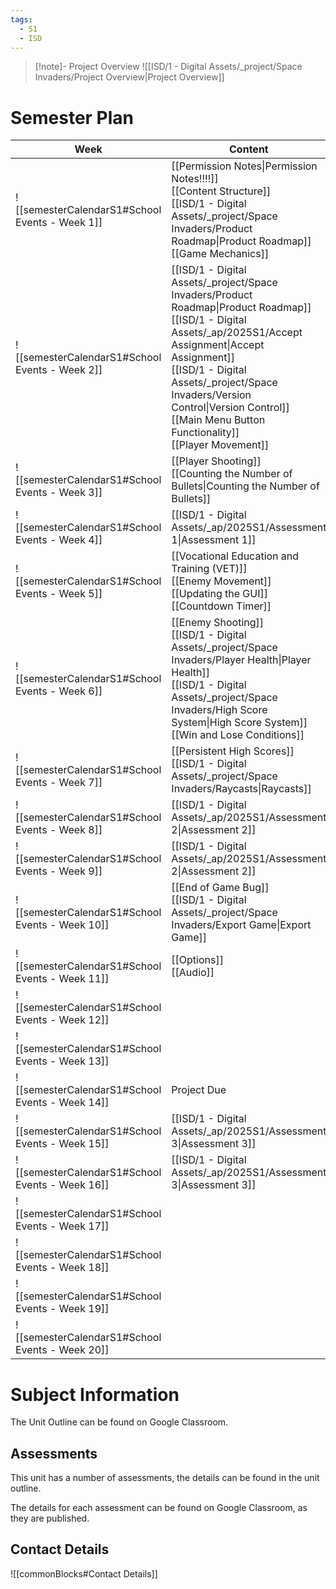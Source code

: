 ```yaml
---
tags:
  - S1
  - ISD
---
```

> [!note]- Project Overview 
> ![[ISD/1 - Digital Assets/_project/Space Invaders/Project Overview|Project Overview]]


# Semester Plan

| Week                                            | Content                                                                                                                                                                                                                                                                                                               | Submissions                                                                 |
| ----------------------------------------------- | --------------------------------------------------------------------------------------------------------------------------------------------------------------------------------------------------------------------------------------------------------------------------------------------------------------------- | --------------------------------------------------------------------------- |
| ![[semesterCalendarS1#School Events - Week 1]]  | [[Permission Notes\|Permission Notes!!!!]]<br>[[Content Structure]]<br>[[ISD/1 - Digital Assets/_project/Space Invaders/Product Roadmap\|Product Roadmap]]<br>[[Game Mechanics]]                                                                                                                                      |                                                                             |
| ![[semesterCalendarS1#School Events - Week 2]]  | [[ISD/1 - Digital Assets/_project/Space Invaders/Product Roadmap\|Product Roadmap]]<br>[[ISD/1 - Digital Assets/_ap/2025S1/Accept Assignment\|Accept Assignment]]<br>[[ISD/1 - Digital Assets/_project/Space Invaders/Version Control\|Version Control]]<br>[[Main Menu Button Functionality]]<br>[[Player Movement]] |                                                                             |
| ![[semesterCalendarS1#School Events - Week 3]]  | [[Player Shooting]]<br>[[Counting the Number of Bullets\|Counting the Number of Bullets]]                                                                                                                                                                                                                             |                                                                             |
| ![[semesterCalendarS1#School Events - Week 4]]  | [[ISD/1 - Digital Assets/_ap/2025S1/Assessment 1\|Assessment 1]]                                                                                                                                                                                                                                                      | [[ISD/1 - Digital Assets/_ap/2025S1/Assessment 1\|Assessment 1 Due Friday]] |
| ![[semesterCalendarS1#School Events - Week 5]]  | [[Vocational Education and Training (VET)]]<br>[[Enemy Movement]]<br>[[Updating the GUI]]<br>[[Countdown Timer]]<br>                                                                                                                                                                                                  | ICTICT214 - Google classroom                                                |
| ![[semesterCalendarS1#School Events - Week 6]]  | [[Enemy Shooting]]<br>[[ISD/1 - Digital Assets/_project/Space Invaders/Player Health\|Player Health]]<br>[[ISD/1 - Digital Assets/_project/Space Invaders/High Score System\|High Score System]]<br>[[Win and Lose Conditions]]                                                                                       |                                                                             |
| ![[semesterCalendarS1#School Events - Week 7]]  | [[Persistent High Scores]]<br>[[ISD/1 - Digital Assets/_project/Space Invaders/Raycasts\|Raycasts]]                                                                                                                                                                                                                   |                                                                             |
| ![[semesterCalendarS1#School Events - Week 8]]  | [[ISD/1 - Digital Assets/_ap/2025S1/Assessment 2\|Assessment 2]]                                                                                                                                                                                                                                                      |                                                                             |
| ![[semesterCalendarS1#School Events - Week 9]]  | [[ISD/1 - Digital Assets/_ap/2025S1/Assessment 2\|Assessment 2]]                                                                                                                                                                                                                                                      | [[ISD/1 - Digital Assets/_ap/2025S1/Assessment 2\|Assessment 2 Due Friday]] |
| ![[semesterCalendarS1#School Events - Week 10]] | [[End of Game Bug]]<br>[[ISD/1 - Digital Assets/_project/Space Invaders/Export Game\|Export Game]]                                                                                                                                                                                                                    |                                                                             |
| ![[semesterCalendarS1#School Events - Week 11]] | [[Options]]<br>[[Audio]]                                                                                                                                                                                                                                                                                              |                                                                             |
| ![[semesterCalendarS1#School Events - Week 12]] |                                                                                                                                                                                                                                                                                                                       |                                                                             |
| ![[semesterCalendarS1#School Events - Week 13]] |                                                                                                                                                                                                                                                                                                                       |                                                                             |
| ![[semesterCalendarS1#School Events - Week 14]] | Project Due<br>                                                                                                                                                                                                                                                                                                       |                                                                             |
| ![[semesterCalendarS1#School Events - Week 15]] | [[ISD/1 - Digital Assets/_ap/2025S1/Assessment 3\|Assessment 3]]                                                                                                                                                                                                                                                      |                                                                             |
| ![[semesterCalendarS1#School Events - Week 16]] | [[ISD/1 - Digital Assets/_ap/2025S1/Assessment 3\|Assessment 3]]                                                                                                                                                                                                                                                      | **Friday** [[ISD/1 - Digital Assets/_ap/2025S1/Assessment 3\|Assessment 3]] |
| ![[semesterCalendarS1#School Events - Week 17]] |                                                                                                                                                                                                                                                                                                                       |                                                                             |
| ![[semesterCalendarS1#School Events - Week 18]] |                                                                                                                                                                                                                                                                                                                       |                                                                             |
| ![[semesterCalendarS1#School Events - Week 19]] |                                                                                                                                                                                                                                                                                                                       |                                                                             |
| ![[semesterCalendarS1#School Events - Week 20]] |                                                                                                                                                                                                                                                                                                                       |                                                                             |

# Subject Information

The Unit Outline can be found on Google Classroom.

## Assessments

This unit has a number of assessments, the details can be found in the unit outline.

The details for each assessment can be found on Google Classroom, as they are published.

## Contact Details

![[commonBlocks#Contact Details]]

